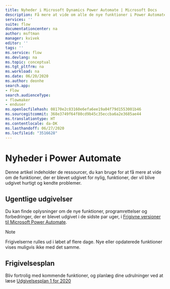 ```yaml
---
title: Nyheder i Microsoft Dynamics Power Automate | Microsoft Docs
description: Få mere at vide om alle de nye funktioner i Power Automate.
services: ''
suite: flow
documentationcenter: na
author: msftman
manager: kvivek
editor: ''
tags: ''
ms.service: flow
ms.devlang: na
ms.topic: conceptual
ms.tgt_pltfrm: na
ms.workload: na
ms.date: 06/20/2020
ms.author: deonhe
search.app:
- Flow
search.audienceType:
- flowmaker
- enduser
ms.openlocfilehash: 08170e2c83160e6efa6ee19a04f79d1553001b46
ms.sourcegitcommit: 368e3749f64f80cd9b45c35eccba6a2e3685ae44
ms.translationtype: HT
ms.contentlocale: da-DK
ms.lasthandoff: 06/27/2020
ms.locfileid: "3516628"
---
```

# <a name="whats-new-in-power-automate"></a>Nyheder i Power Automate

Denne artikel indeholder de ressourcer, du kan bruge for at få mere at vide om de funktioner, der er blevet udgivet for nylig, funktioner, der vil blive udgivet hurtigt og kendte problemer.

## <a name="weekly-releases"></a>Ugentlige udgivelser

Du kan finde oplysninger om de nye funktioner, programrettelser og forbedringer, der er blevet udgivet i de sidste par uger, i [Frigivne versioner til Microsoft Power Automate](https://docs.microsoft.com/business-applications-release-notes/powerplatform/released-versions/flow).

> [!NOTE]
> Frigivelserne rulles ud i løbet af flere dage. Nye eller opdaterede funktioner vises muligvis ikke med det samme.

## <a name="release-plan"></a>Frigivelsesplan

Bliv fortrolig med kommende funktioner, og planlæg dine udrulninger ved at læse [Udgivelsesplan 1 for 2020](https://docs.microsoft.com/power-platform-release-plan/2020wave1/power-automate/planned-features)
